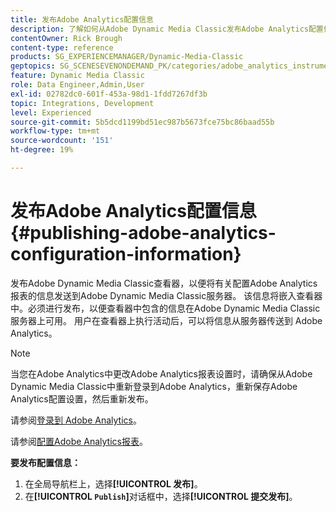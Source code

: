 ```yaml
---
title: 发布Adobe Analytics配置信息
description: 了解如何从Adobe Dynamic Media Classic发布Adobe Analytics配置信息。
contentOwner: Rick Brough
content-type: reference
products: SG_EXPERIENCEMANAGER/Dynamic-Media-Classic
geptopics: SG_SCENESEVENONDEMAND_PK/categories/adobe_analytics_instrumentation_kit
feature: Dynamic Media Classic
role: Data Engineer,Admin,User
exl-id: 02782dc0-601f-453a-98d1-1fdd7267df3b
topic: Integrations, Development
level: Experienced
source-git-commit: 5b5dcd1199bd51ec987b5673fce75bc86baad55b
workflow-type: tm+mt
source-wordcount: '151'
ht-degree: 19%

---
```


# 发布Adobe Analytics配置信息{#publishing-adobe-analytics-configuration-information}

发布Adobe Dynamic Media Classic查看器，以便将有关配置Adobe Analytics报表的信息发送到Adobe Dynamic Media Classic服务器。 该信息将嵌入查看器中。必须进行发布，以便查看器中包含的信息在Adobe Dynamic Media Classic服务器上可用。 用户在查看器上执行活动后，可以将信息从服务器传送到 Adobe Analytics。

>[!NOTE]
>
>当您在Adobe Analytics中更改Adobe Analytics报表设置时，请确保从Adobe Dynamic Media Classic中重新登录到Adobe Analytics，重新保存Adobe Analytics配置设置，然后重新发布。

请参阅[登录到 Adobe Analytics](log-analytics.md#log_in_to_adobe_analytics)。

请参阅[配置Adobe Analytics报表](configuring-analytics-reports.md#configuring_adobe_analytics_reports)。

**要发布配置信息：**

1. 在全局导航栏上，选择&#x200B;**[!UICONTROL 发布]**。
1. 在&#x200B;**[!UICONTROL `Publish`]**&#x200B;对话框中，选择&#x200B;**[!UICONTROL 提交发布]**。
